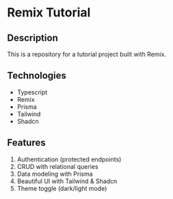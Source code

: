 # Remix Tutorial

## Description

This is a repository for a tutorial project built with Remix.

## Technologies

-   Typescript
-   Remix
-   Prisma
-   Tailwind
-   Shadcn

## Features

1. Authentication (protected endpoints)
2. CRUD with relational queries
3. Data modeling with Prisma
4. Beautiful UI with Tailwind & Shadcn
5. Theme toggle (dark/light mode)
